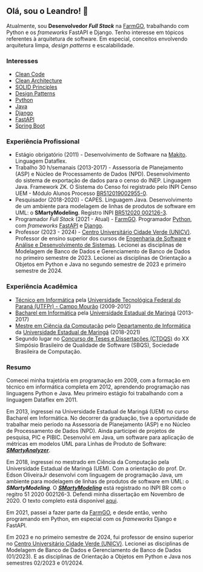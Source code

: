 ## Olá, sou o Leandro! 👋

Atualmente, sou **Desenvolvedor *Full Stack*** na [FarmGO](https://farmgo.com.br/), trabalhando com Python e os *frameworks* FastAPI e Django.
Tenho interesse em tópicos referentes à arquitetura de software. Em especial, conceitos envolvendo arquitetura limpa, *design patterns* e escalabilidade.

### Interesses
- [Clean Code](https://www.amazon.com/Clean-Code-Handbook-Software-Craftsmanship/dp/0132350882)
- [Clean Architecture](https://www.amazon.com/Clean-Architecture-Craftsmans-Software-Structure/dp/0134494164)
- [SOLID Principles](https://www.amazon.com/Practical-Guide-SOLID-Design-Principles/dp/B0C2RZDX12)
- [Design Patterns](https://refactoring.guru/design-patterns)
- [Python](https://www.python.org/)
- [Java](https://www.java.com/pt-BR/)
- [Django](https://www.djangoproject.com/)
- [FastAPI](https://fastapi.tiangolo.com/)
- [Spring Boot](https://spring.io/projects/spring-boot)

### Experiência Profissional

- Estágio obrigatório (2011) - Desenvolvimento de Software na [Makito](https://makito.com.br/). Linguagem Dataflex.
- Trabalho 30 h/semanais (2013-2017) - Assessoria de Planejamento (ASP) e Núcleo de Processamento de Dados (NPD). Desenvolvimento do sistema de exportação de dados para o censo do INEP. Linguagem Java. Framework ZK. O Sistema do Censo foi registrado pelo INPI Censo UEM - Módulo Alunos Processo [BR512019002955-0](https://www.cpr.uem.br/pite/index.php/portfolio-de-tecnologias/3409-censo-uem-modulo-alunos).
- Pesquisador (2018-2020) - CAPES. Linguagem Java. Desenvolvimento de um ambiente para modelagem de linhas de produtos de software em UML: o **SMartyModeling**. Registro INPI [BR512020 002126-3](https://www.cpr.uem.br/pite/index.php/portfolio-de-tecnologias/3411-smartymodeling).
- Programador *Full Stack* (2021 - Atual) - [FarmGO](https://farmgo.com.br/). Programador [Python](https://www.python.org/), com *frameworks* [FastAPI](https://fastapi.tiangolo.com/) e [Django](https://www.djangoproject.com/).
- Professor (2023 - 2024) - [Centro Universitário Cidade Verde (UNICV)](https://unicv.edu.br/). Professor de ensino superior dos cursos de [Engenharia de Software](https://cursos.unifcv.edu.br/graduacao/engenharia-de-software) e [Análise e Desenvolvimento de Sistemas](https://cursos.unifcv.edu.br/graduacao/analise-e-desenvolvimento-de-sistemas). Lecionei as disciplinas de Modelagem de Banco de Dados e Gerenciamento de Banco de Dados no primeiro semestre de 2023. Lecionei as disciplinas de Orientação a Objetos em Python e Java no segundo semestre de 2023 e primeiro semestre de 2024. 

### Experiência Acadêmica

- [Técnico em Informática](https://www.utfpr.edu.br/cursos/tecnico/integrado/tecnico-integrado-em-informatica) pela [Universidade Tecnológica Federal do Paraná (UTFPr) - Campo Mourão](https://www.utfpr.edu.br/campus/campomourao/home) (2009-2012)
- [Bacharel em Informática](http://www.pen.uem.br/site/public/curso/a99a3305e6ffbd5db96ef5506978504214b31397) pela [Universidade Estadual de Maringá](https://www.uem.br/) (2013-2017)
- [Mestre em Ciência da Computação](https://pcc.uem.br/apresentacao) pelo [Departamento de Informática](https://www.uem.br/din/pos-graduacao) da [Universidade Estadual de Maringá](https://www.uem.br/) (2018-2021)
- Segundo lugar no [Concurso de Teses e Dissertações (CTDQS)](https://dl.acm.org/doi/10.1145/3493244.3493274) do XX Simpósio Brasileiro de Qualidade de Software (SBQS), Sociedade Brasileira de Computação.


### Resumo

Comecei minha trajetória em programação em 2009, com a formação em técnico em informática completa em 2012, aprendendo programação nas linguagens Python e Java. Meu primeiro estágio foi trabalhando com a linguagem Dataflex em 2011.


Em 2013, ingressei na Universidade Estadual de Maringá (UEM) no curso Bacharel em Informática. No decorrer da graduação, tive a oportunidade de trabalhar meio período na Assessoria de Planejamento (ASP) e no Núcleo de Processamento de Dados (NPD). Ainda participei de projetos de pesquisa, PIC e PIBIC. Desenvolvi em Java, um software para aplicação de métricas em modelos UML para Linhas de Produto de Software: [***SMartyAnalyzer***](https://github.com/leandroflores/smarty_analyzer). 


Em 2018, ingressei no mestrado em Ciência da Computação pela Universidade Estadual de Maringá (UEM). Com a orientação do prof. Dr. Edson OliveiraJr desenvolvi com linguagem de programação Java, um ambiente para modelagem de linhas de produtos de software em UML: o ***SMartyModeling***. O [***SMartyModeling***](https://github.com/leandroflores/smartymodeling_eng) está registrado no INPI BR com o regitro 51 2020 002126-3. Defendi minha dissertação em Novembro de 2020. O texto completo está disponível [aqui](http://repositorio.uem.br:8080/jspui/handle/1/7554).

Em 2021, passei a fazer parte da [FarmGO](https://farmgo.com.br/), e desde então, venho programando em Python, em especial com os *frameworks* Django e FastAPI.

Em 2023 e no primeiro semestre de 2024, fui professor de ensino superior no [Centro Universitário Cidade Verde (UNICV)](https://unicv.edu.br/). Lecionei as disciplinas de Modelagem de Banco de Dados e Gerenciamento de Banco de Dados (01/2023). E as disciplinas de Orientação a Objetos em Python e Java nos semestres 02/2023 e 01/2024. 


